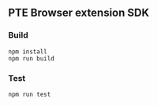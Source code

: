 
## PTE Browser extension SDK

### Build

```
npm install
npm run build
```

### Test

```
npm run test
```
